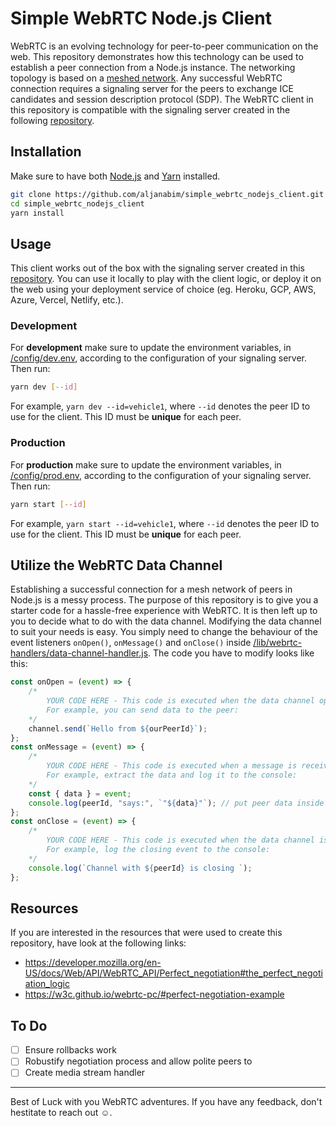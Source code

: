 # Simple WebRTC Node.js Client

WebRTC is an evolving technology for peer-to-peer communication on the web. This repository demonstrates how this technology can be used to establish a peer connection from a Node.js instance. The networking topology is based on a [meshed network](https://webrtcglossary.com/mesh/). Any successful WebRTC connection requires a signaling server for the peers to exchange ICE candidates and session description protocol (SDP). The WebRTC client in this repository is compatible with the signaling server created in the following [repository](https://github.com/aljanabim/simple_webrtc_signaling_server).

## Installation

Make sure to have both [Node.js](https://nodejs.org/en/download/) and [Yarn](https://classic.yarnpkg.com/en/docs/install) installed.

```bash
git clone https://github.com/aljanabim/simple_webrtc_nodejs_client.git
cd simple_webrtc_nodejs_client
yarn install
```

## Usage

This client works out of the box with the signaling server created in this [repository](https://github.com/aljanabim/simple_webrtc_signaling_server). You can use it locally to play with the client logic, or deploy it on the web using your deployment service of choice (eg. Heroku, GCP, AWS, Azure, Vercel, Netlify, etc.).

### Development

For **development** make sure to update the environment variables, in [/config/dev.env](/config/dev.env), according to the configuration of your signaling server. Then run:

```bash
yarn dev [--id]
```

For example, `yarn dev --id=vehicle1`, where `--id` denotes the peer ID to use for the client. This ID must be **unique** for each peer.

### Production

For **production** make sure to update the environment variables, in [/config/prod.env](/config/prod.env), according to the configuration of your signaling server. Then run:

```bash
yarn start [--id]
```

For example, `yarn start --id=vehicle1`, where `--id` denotes the peer ID to use for the client. This ID must be **unique** for each peer.

## Utilize the WebRTC Data Channel

Establishing a successful connection for a mesh network of peers in Node.js is a messy process. The purpose of this repository is to give you a starter code for a hassle-free experience with WebRTC. It is then left up to you to decide what to do with the data channel. Modifying the data channel to suit your needs is easy. You simply need to change the behaviour of the event listeners `onOpen()`, `onMessage()` and `onClose()` inside [/lib/webrtc-handlers/data-channel-handler.js](/lib/webrtc-handlers/data-channel-handler.js). The code you have to modify looks like this:

```javascript
const onOpen = (event) => {
    /* 
        YOUR CODE HERE - This code is executed when the data channel opens.
        For example, you can send data to the peer:
    */
    channel.send(`Hello from ${ourPeerId}`);
};
const onMessage = (event) => {
    /* 
        YOUR CODE HERE - This code is executed when a message is received from the peer.
        For example, extract the data and log it to the console:
    */
    const { data } = event;
    console.log(peerId, "says:", `"${data}"`); // put peer data inside quotation marks
};
const onClose = (event) => {
    /* 
        YOUR CODE HERE - This code is executed when the data channel is closed.
        For example, log the closing event to the console:
    */
    console.log(`Channel with ${peerId} is closing `);
};
```

## Resources

If you are interested in the resources that were used to create this repository, have look at the following links:

-   https://developer.mozilla.org/en-US/docs/Web/API/WebRTC_API/Perfect_negotiation#the_perfect_negotiation_logic
-   https://w3c.github.io/webrtc-pc/#perfect-negotiation-example

## To Do

-   [ ] Ensure rollbacks work
-   [ ] Robustify negotiation process and allow polite peers to
-   [ ] Create media stream handler

---

Best of Luck with you WebRTC adventures. If you have any feedback, don't hestitate to reach out ☺.
